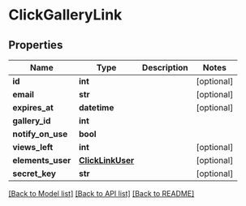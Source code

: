 # ClickGalleryLink

## Properties

Name | Type | Description | Notes
------------ | ------------- | ------------- | -------------
**id** | **int** |  | [optional] 
**email** | **str** |  | [optional] 
**expires_at** | **datetime** |  | [optional] 
**gallery_id** | **int** |  | 
**notify_on_use** | **bool** |  | 
**views_left** | **int** |  | [optional] 
**elements_user** | [**ClickLinkUser**](ClickLinkUser.md) |  | [optional] 
**secret_key** | **str** |  | [optional] 

[[Back to Model list]](../#documentation-for-models) [[Back to API list]](../#documentation-for-api-endpoints) [[Back to README]](../)


